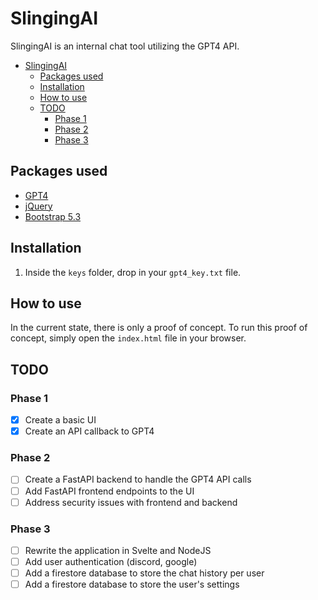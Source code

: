 # SlingingAI

SlingingAI is an internal chat tool utilizing the GPT4 API. 

- [SlingingAI](#slingingai)
  - [Packages used](#packages-used)
  - [Installation](#installation)
  - [How to use](#how-to-use)
  - [TODO](#todo)
    - [Phase 1](#phase-1)
    - [Phase 2](#phase-2)
    - [Phase 3](#phase-3)


## Packages used

- [GPT4]()
- [jQuery](https://jquery.com/)
- [Bootstrap 5.3](https://getbootstrap.com/)


## Installation

1. Inside the `keys` folder, drop in your `gpt4_key.txt` file.

## How to use

In the current state, there is only a proof of concept. To run this proof of concept, simply open the `index.html` file in your browser.

## TODO

### Phase 1

- [X] Create a basic UI
- [X] Create an API callback to GPT4
  
### Phase 2

- [ ] Create a FastAPI backend to handle the GPT4 API calls
- [ ] Add FastAPI frontend endpoints to the UI
- [ ] Address security issues with frontend and backend

### Phase 3

- [ ] Rewrite the application in Svelte and NodeJS
- [ ] Add user authentication (discord, google)
- [ ] Add a firestore database to store the chat history per user
- [ ] Add a firestore database to store the user's settings